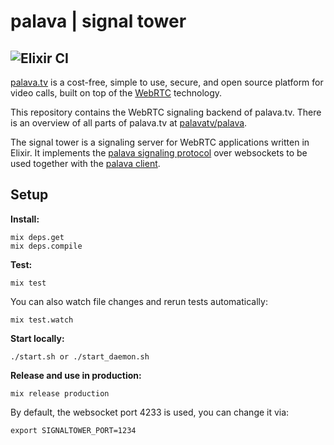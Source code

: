 # palava | signal tower
![Elixir CI](https://github.com/palavatv/signaltower/workflows/Elixir%20CI/badge.svg)
---

[palava.tv](https://palava.tv) is a cost-free, simple to use, secure, and open source platform for video calls, built on top of the [WebRTC](https://webrtc.org/) technology.

This repository contains the WebRTC signaling backend of palava.tv. There is an overview of all parts of palava.tv at [palavatv/palava](https://github.com/palavatv/palava).

The signal tower is a signaling server for WebRTC applications written in Elixir. It implements the [palava signaling protocol][palava protocol] over websockets to be used together with the [palava client][palava client].

## Setup

**Install:**
```
mix deps.get
mix deps.compile
```

**Test:**
```
mix test
```

You can also watch file changes and rerun tests automatically:

```
mix test.watch
```

**Start locally:**
```
./start.sh or ./start_daemon.sh
```

**Release and use in production:**
```
mix release production
```

By default, the websocket port 4233 is used, you can change it via:
```
export SIGNALTOWER_PORT=1234
```

[palava protocol]: https://github.com/palavatv/palava-client/wiki/Protocol
[palava client]: https://github.com/palavatv/palava-client/
[palava project]: https://github.com/palavatv/palava
